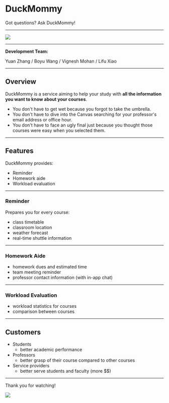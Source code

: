 # DuckMommy
Got questions? Ask DuckMommy! 

---

<!-- ![](https://encrypted-tbn0.gstatic.com/images?q=tbn:ANd9GcQKqRAZ-C-ZPwamSO6fPw5EpquWUwOVpj6Nnbe-qqVwrLw_vbFutw) -->

![](https://media.giphy.com/media/8c77OuiTllfmN9WJG8/giphy.gif) 

---

**Development Team:**

Yuan Zhang / Boyu Wang / 
Vignesh Mohan / Lifu Xiao

-----

## Overview

DuckMommy is a service aiming to help your study with **all the information you want to know about your courses**. 
- You don't have to get wet because you forgot to take the umbrella.
- You don't have to dive into the Canvas searching for your professor's email address or office hour.
- You don't have to face an ugly final just because you thought those courses were easy when you selected them.

-----

## Features
<!-- 这里可以用简笔画画出大致运行界面 -->
DuckMommy provides:
- Reminder
- Homework aide
- Workload evaluation

---

### Reminder
Prepares you for every course:
- class timetable
- classroom location
- weather forecast 
- real-time shuttle information

---

### Homework Aide
- homework dues and estimated time 
- team meeting reminder
- professor contact information (with in-app chat)
    
---
    
### Workload Evaluation
- workload statistics for courses
- comparison between courses

-----

## Customers
- Students
    - better academic performance 
- Professors
    - better grasp of their course compared to other courses
- Service providers
    - better serve students and faculty (more $$)

-----

Thank you for watching!

![](http://changethecourse.us/wp-content/themes/bef-ctc/WaterFootprintCalculator_files/zimm_water_intro_duck-cb1382018423.gif) 






